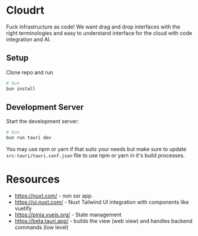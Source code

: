 # Cloudrt

Fuck infrastructure as code! We want drag and drop interfaces with the right terminologies and easy to understand interface for the cloud with code integration and AI.

## Setup

Clone repo and run 

```bash
# bun
bun install
```

## Development Server

Start the development server:

```bash
# bun
bun run tauri dev
```

You may use npm or yarn if that suits your needs but make sure to update `src-tauri/tauri.conf.json` file to use npm or yarn in it's build processes.

# Resources
- https://nuxt.com/ - non ssr app.
- https://ui.nuxt.com/ - Nuxt Tailwind UI integration with components like vuetify
- https://pinia.vuejs.org/ - State management
- https://beta.tauri.app/ - builds the view (web view) and handles backend commands (low level)
